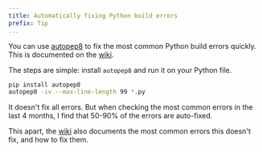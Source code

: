 ```yaml
---
title: Automatically fixing Python build errors
prefix: Tip
...
```


You can use [autopep8](https://pypi.python.org/pypi/autopep8) to fix the most common Python build errors quickly. This is documented on the [wiki](https://learn.gramener.com/wiki/dev.html#fixing-build-errors).

The steps are simple: install `autopep8` and run it on your Python file.

```bash
pip install autopep8
autopep8 -iv --max-line-length 99 *.py
```

It doesn't fix all errors. But when checking the most common errors in the last 4 months, I find that 50-90% of the errors are auto-fixed.

This apart, the [wiki](https://learn.gramener.com/wiki/dev.html#fixing-build-errors)
also documents the most common errors this doesn't fix, and how to fix them.
